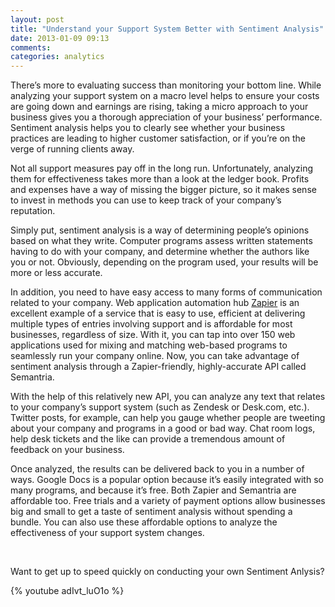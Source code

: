 ```yaml
---
layout: post
title: "Understand your Support System Better with Sentiment Analysis"
date: 2013-01-09 09:13
comments: 
categories: analytics
---
```


There’s more to evaluating success than monitoring your bottom line. While analyzing your support system on a macro level helps to ensure your costs are going down and earnings are rising, taking a micro approach to your business gives you a thorough appreciation of your business’ performance. Sentiment analysis helps you to clearly see whether your business practices are leading to higher customer satisfaction, or if you’re on the verge of running clients away.

Not all support measures pay off in the long run. Unfortunately, analyzing them for effectiveness takes more than a look at the ledger book. Profits and expenses have a way of missing the bigger picture, so it makes sense to invest in methods you can use to keep track of your company’s reputation.

Simply put, sentiment analysis is a way of determining people’s opinions based on what they write. Computer programs assess written statements having to do with your company, and determine whether the authors like you or not. Obviously, depending on the program used, your results will be more or less accurate.

In addition, you need to have easy access to many forms of communication related to your company. Web application automation hub [Zapier](https://zapier.com/blog/2012/12/11/sentiment-analysis-humans/) is an excellent example of a service that is easy to use, efficient at delivering multiple types of entries involving support and is affordable for most businesses, regardless of size. With it, you can tap into over 150 web applications used for mixing and matching web-based programs to seamlessly run your company online. Now, you can take advantage of sentiment analysis through a Zapier-friendly, highly-accurate API called Semantria.

With the help of this relatively new API, you can analyze any text that relates to your company’s support system (such as Zendesk or Desk.com, etc.). Twitter posts, for example, can help you gauge whether people are tweeting about your company and programs in a good or bad way. Chat room logs, help desk tickets and the like can provide a tremendous amount of feedback on your business.

Once analyzed, the results can be delivered back to you in a number of ways. Google Docs is a popular option because it’s easily integrated with so many programs, and because it’s free. Both Zapier and Semantria are affordable too. Free trials and a variety of payment options allow businesses big and small to get a taste of sentiment analysis without spending a bundle. You can also use these affordable options to analyze the effectiveness of your support system changes.

<br>

Want to get up to speed quickly on conducting your own Sentiment Anlysis?

{% youtube adIvt_luO1o %}
